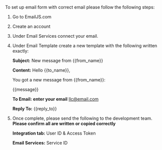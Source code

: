To set up email form with correct email please follow the following steps:

1. Go to EmailJS.com
2. Create an account
3. Under Email Services connect your email.
4. Under Email Template create a new template with the following written exactly:

   **Subject:** New message from {{from_name}}
   
   **Content:** Hello {{to_name}},
   
   You got a new message from {{from_name}}:
    
    {{message}}

   **To Email:** **enter your email** llc@email.com
   
   **Reply To:** {{reply_to}}
 
 5. Once complete, please send the following to the development team. **Please confirm all are written or copied correctly**

      **Integration tab:** User ID & Access Token
      
      **Email Services:** Service ID
      
